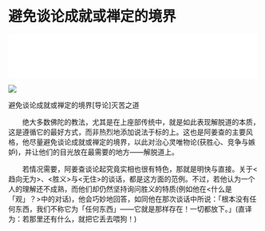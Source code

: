 # 避免谈论成就或禅定的境界

<iframe frameborder="0" marginwidth="0" marginheight="0" width=500 height=86 src="./mp3/18-0.mp3"></iframe>

![](./img/18-0.webp)

避免谈论成就或禅定的境界[导论]灭苦之道

　　绝大多数佛陀的教法，尤其是在上座部传统中，就是如此表现解脱道的本质，这是遵循它的最好方式，而非热烈地添加说法于标的上。这也是阿姜查的主要风格，他尽量避免谈论成就或禅定的境界，以此对治心灵唯物论(获胜心、竞争与嫉妒)，并让他们的目光放在最需要的地方——解脱道上。　

　　若情况需要，阿姜查谈论起究竟实相也很有特色，那就是明快与直接。关于<趋向无为>、<胜义>与<无住>的谈话，都是这方面的范例。不过，若他认为一个人的理解还不成熟，而他们却仍然坚持询问胜义的特质(例如他在<什么是「观」？>中的对话)，他会巧妙地回答，如同他在那次谈话中所说：「根本没有任何东西，我们不称它为「任何东西」——它就是那样存在！一切都放下。」(直译为：若那里还有什么，就把它丢去喂狗！)

 

